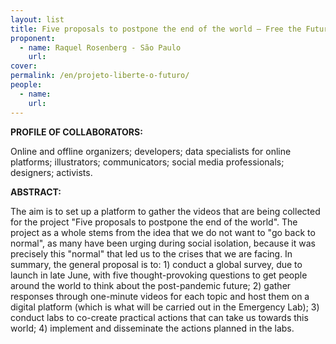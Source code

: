 ```yaml
---
layout: list
title: Five proposals to postpone the end of the world – Free the Future Platform
proponent:
  - name: Raquel Rosenberg - São Paulo 
    url: 
cover:
permalink: /en/projeto-liberte-o-futuro/
people:
  - name: 
    url: 
---
```


**PROFILE OF COLLABORATORS:**
  
Online and offline organizers; developers; data specialists for online platforms; illustrators; communicators; social media professionals; designers; activists.

**ABSTRACT:**
  
The aim is to set up a platform to gather the videos that are being collected for the project "Five proposals to postpone the end of the world". The project as a whole stems from the idea that we do not want to "go back to normal", as many have been urging during social isolation, because it was precisely this "normal" that led us to the crises that we are facing. In summary, the general proposal is to: 1) conduct a global survey, due to launch in late June, with five thought-provoking questions to get people around the world to think about the post-pandemic future; 2) gather responses through one-minute videos for each topic and host them on a digital platform (which is what will be carried out in the Emergency Lab); 3) conduct labs to co-create practical actions that can take us towards this world; 4) implement and disseminate the actions planned in the labs.